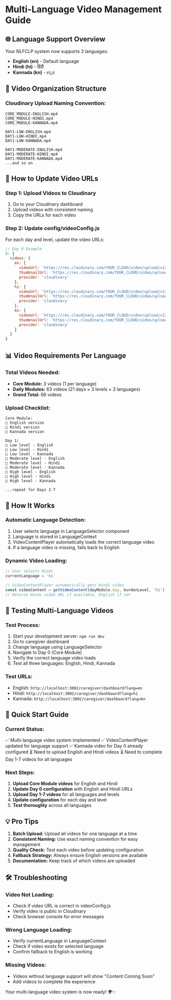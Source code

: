 # Multi-Language Video Management Guide

## 🌐 **Language Support Overview**
Your NLFCLP system now supports 3 languages:
- **English (en)** - Default language
- **Hindi (hi)** - हिंदी
- **Kannada (kn)** - ಕನ್ನಡ

## 📁 **Video Organization Structure**

### **Cloudinary Upload Naming Convention:**
```
CORE_MODULE-ENGLISH.mp4
CORE_MODULE-HINDI.mp4
CORE_MODULE-KANNADA.mp4

DAY1-LOW-ENGLISH.mp4
DAY1-LOW-HINDI.mp4
DAY1-LOW-KANNADA.mp4

DAY1-MODERATE-ENGLISH.mp4
DAY1-MODERATE-HINDI.mp4
DAY1-MODERATE-KANNADA.mp4
...and so on
```

## 🔧 **How to Update Video URLs**

### **Step 1: Upload Videos to Cloudinary**
1. Go to your Cloudinary dashboard
2. Upload videos with consistent naming
3. Copy the URLs for each video

### **Step 2: Update config/videoConfig.js**
For each day and level, update the video URLs:

```javascript
// Day 0 Example
0: {
  videos: {
    en: {
      videoUrl: 'https://res.cloudinary.com/YOUR_CLOUD/video/upload/v1234567890/CORE_MODULE-ENGLISH.mp4',
      thumbnailUrl: 'https://res.cloudinary.com/YOUR_CLOUD/video/upload/v1234567890/CORE_MODULE-ENGLISH.jpg',
      provider: 'cloudinary'
    },
    hi: {
      videoUrl: 'https://res.cloudinary.com/YOUR_CLOUD/video/upload/v1234567890/CORE_MODULE-HINDI.mp4',
      thumbnailUrl: 'https://res.cloudinary.com/YOUR_CLOUD/video/upload/v1234567890/CORE_MODULE-HINDI.jpg',
      provider: 'cloudinary'
    },
    kn: {
      videoUrl: 'https://res.cloudinary.com/YOUR_CLOUD/video/upload/v1234567890/CORE_MODULE-KANNADA.mp4',
      thumbnailUrl: 'https://res.cloudinary.com/YOUR_CLOUD/video/upload/v1234567890/CORE_MODULE-KANNADA.jpg',
      provider: 'cloudinary'
    }
  }
}
```

## 📊 **Video Requirements Per Language**

### **Total Videos Needed:**
- **Core Module:** 3 videos (1 per language)
- **Daily Modules:** 63 videos (21 days × 3 levels × 3 languages)
- **Grand Total:** 66 videos

### **Upload Checklist:**
```
Core Module:
□ English version
□ Hindi version  
□ Kannada version

Day 1:
□ Low level - English
□ Low level - Hindi
□ Low level - Kannada
□ Moderate level - English
□ Moderate level - Hindi
□ Moderate level - Kannada
□ High level - English
□ High level - Hindi
□ High level - Kannada

...repeat for Days 2-7
```

## 🎯 **How It Works**

### **Automatic Language Detection:**
1. User selects language in LanguageSelector component
2. Language is stored in LanguageContext
3. VideoContentPlayer automatically loads the correct language video
4. If a language video is missing, falls back to English

### **Dynamic Video Loading:**
```javascript
// User selects Hindi
currentLanguage = 'hi'

// VideoContentPlayer automatically gets Hindi video
const videoContent = getVideoContent(dayModule.day, burdenLevel, 'hi');
// Returns Hindi video URL if available, English if not
```

## 🔄 **Testing Multi-Language Videos**

### **Test Process:**
1. Start your development server: `npm run dev`
2. Go to caregiver dashboard
3. Change language using LanguageSelector
4. Navigate to Day 0 (Core Module)
5. Verify the correct language video loads
6. Test all three languages: English, Hindi, Kannada

### **Test URLs:**
- English: `http://localhost:3002/caregiver/dashboard?lang=en`
- Hindi: `http://localhost:3002/caregiver/dashboard?lang=hi`
- Kannada: `http://localhost:3002/caregiver/dashboard?lang=kn`

## 🚀 **Quick Start Guide**

### **Current Status:**
✅ Multi-language video system implemented
✅ VideoContentPlayer updated for language support
✅ Kannada video for Day 0 already configured
⏳ Need to upload English and Hindi videos
⏳ Need to complete Day 1-7 videos for all languages

### **Next Steps:**
1. **Upload Core Module videos** for English and Hindi
2. **Update Day 0 configuration** with English and Hindi URLs
3. **Upload Day 1-7 videos** for all languages and levels
4. **Update configuration** for each day and level
5. **Test thoroughly** across all languages

## 💡 **Pro Tips**

1. **Batch Upload:** Upload all videos for one language at a time
2. **Consistent Naming:** Use exact naming convention for easy management
3. **Quality Check:** Test each video before updating configuration
4. **Fallback Strategy:** Always ensure English versions are available
5. **Documentation:** Keep track of which videos are uploaded

## 🛠️ **Troubleshooting**

### **Video Not Loading:**
- Check if video URL is correct in videoConfig.js
- Verify video is public in Cloudinary
- Check browser console for error messages

### **Wrong Language Loading:**
- Verify currentLanguage in LanguageContext
- Check if video exists for selected language
- Confirm fallback to English is working

### **Missing Videos:**
- Videos without language support will show "Content Coming Soon"
- Add videos to complete the experience

Your multi-language video system is now ready! 🌍✨